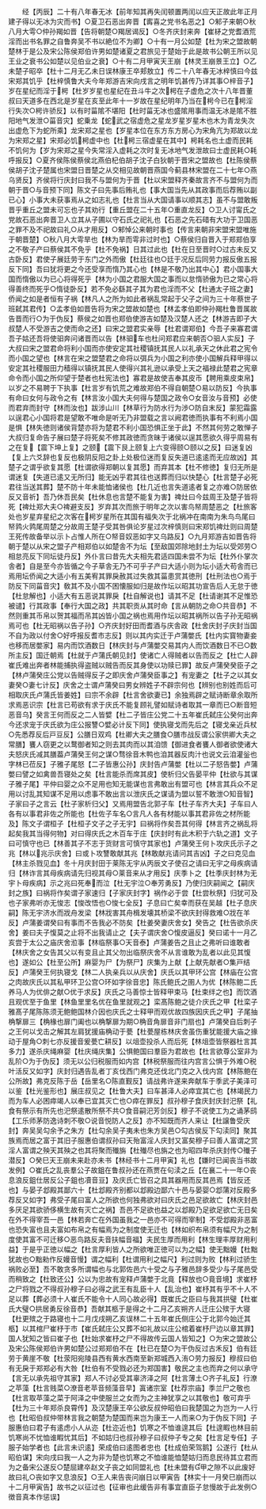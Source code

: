 <!-- { "loadSidebar": true } -->
　　经【丙辰】二十有八年春无冰【前年知其再失闰顿置两闰以应天正故此年正月建子得以无冰为灾而书】○夏卫石恶出奔晋【寗喜之党书名恶之】○邾子来朝○秋八月大雩○仲孙羯如晋【告将朝楚○羯居谒反】○冬齐庆封来奔【崔柕之党耆酒荒淫而出书名罪之自鲁奔吴不书以絶位不为卿】○十有一月公如楚【杜为宋之盟故朝楚林于是公及宋公陈侯郑伯许男如楚诸夏之君旅见于楚始于此是故书公朝王所以见王业之衰书公如楚以见伯业之衰】○十有二月甲寅天王崩【林灵王崩景王立】○乙未楚子昭卒【杜十二月无乙未日误林康王卒郏敖立】传二十八年春无冰梓慎曰今兹宋郑其饥乎【杜梓慎鲁大夫今年郑游吉宋向戌言之明年饥甚传乃详其事○梓音子】岁在星纪而淫于枵【杜岁岁星也星纪在丑斗牛之次枵在子虚危之次十八年晋董叔曰天道多在西北是岁星在亥至此年十一岁故在星纪明年乃当在枵今已在枵淫行失次○枵许骄反】以有时菑隂不堪阳【杜时菑无冰也盛隂用事而温无冰是隂不胜阳地气发泄○菑音灾】蛇乗龙【蛇武之宿虚危之星龙岁星岁星木也木为青龙失次出虚危下为蛇所乘】龙宋郑之星也【岁星本位在东方东方房心为宋角亢为郑故以龙为宋郑之星】宋郑必饥枵虚中也【杜枵三宿虚星在其中】枵耗名也土虚而民耗不饥何为【岁为宋郑之星今失常淫入虚耗之次时复无冰地气发泄故曰士虚民耗○耗呼报反】○夏齐侯陈侯蔡侯北燕伯杞伯胡子沈子白狄朝于晋宋之盟故也【杜陈侯蔡侯胡子沈子楚属也宋盟日晋楚之从交相见故朝晋燕国今蓟县林宋盟在二十七年○燕乌贤反】齐侯将行庆封曰我不与盟何为于晋【杜以宋盟释齐秦故言齐不与盟何为而朝于晋○与音预下同】陈文子曰先事后贿礼也【事大国当先从其政事而后荐贿以副已心】小事大未获事焉从之如志礼也【杜言当从大国请事以顺其志】虽不与盟敢叛晋乎重丘之盟未可忘也子其劝行【重丘盟在二十五年○重直龙反】○卫人讨甯氏之党故石恶出奔晋卫人立其从子圃以守石氏之祀礼也【石恶之先石碏有大功于卫国恶之罪不及不祀故曰礼○从才用反】○邾悼公来朝时事也【传言来朝非宋盟宋盟唯施于朝晋楚】○秋八月大雩旱也【林为旱而雩非过时也】○蔡侯归自晋入于郑郑伯享之不敬子产曰蔡侯其不免乎【杜不免祸】日其过此也【杜在日至晋时○过古未反又古卧反】君使子展廷劳于东门之外而傲【杜廷往也○廷于况反后同劳力报反傲五报反下同】吾曰犹将更之今还受享而惰乃其心也【林是不敬乃出其中心】君小国事大国而惰傲以为已心将得死乎【林为小国之君服大国之事而以怠惰骄傲为已之常心将得善终而死乎○惰徒卧反】若不免必繇其子其为君也淫而不父【杜通太子班之妻】侨闻之如是者恒有子祸【林凡人之所为如此者祸乱常起于父子之间为三十年蔡世子班弑其君传】○孟孝伯如晋告将为宋之盟故如楚也【林孟孝伯即仲孙羯杜鲁晋属故告晋而行○为于伪反】蔡侯之如晋也郑伯使游吉如楚及汉楚人还之【林游吉即子大叔楚人不受游吉之使而命之还】曰宋之盟君实亲辱【杜君谓郑伯】今吾子来寡君谓吾子姑还吾将使驲奔问诸晋而以告【林驲车也杜问郑君应来朝否○驲人实反】子大叔曰宋之盟君命将利小国而亦使安定其社稷镇抚其民人以礼承天之休此君之宪令而小国之望也【林言在宋之盟楚君之命将以弭兵为小国之利亦使小国解兵释甲得以安定其社稷服田力穑得以镇抚其民人使得兴其礼逊以承受上天之福禄此楚君之宪章命令而小国之所仰望于楚者也杜宪法也】寡君是故使吉奉其皮币【聘用乘皮束帛】以岁之不易聘于下执事【杜言岁有饥荒之难故郑伯不得自朝楚○易以防反】今执事有命曰女何与政令之有【林言汝小国大夫何得与楚国之政令○女音汝与音预】必使而君弃而封守【林而汝也】跋涉山川【林草行为防水行为渉○防自末反】蒙犯霜露以逞君心小国将君是望敢不唯命是听无乃非盟载之言以阙君徳而执事有不利焉小国是惧【林失徳则诸侯背楚亦将为楚君不利小国恐惧正坐于此】不然其何劳之敢惮子大叔归复命告子展曰楚子将死矣不修其政徳而贪昧于诸侯以逞其愿欲久得乎周易有之在复【震下坤上复】之颐【震下艮上颐复上六变得颐○颐以之反】曰迷复凶【复上六爻辞也复反也极阴反阳之卦上处极位迷而复反失道已逺逺而无应故凶】其楚子之谓乎欲复其愿【杜谓欲得郑朝以复其愿】而弃其本【杜不修徳】复归无所是谓迷复【失道已逺又无所归】能无凶乎君其往也送葬而归以快楚心【杜言楚子必死君往当送其葬】楚不防十年未能恤诸侯也【杜几近也言失道逺者复之亦难○防居依反又音祈】吾乃休吾民矣【杜休息也言楚不能复为害】禆灶曰今兹周王及楚子皆将死【禆灶郑大夫○禆避支反】岁弃其次而旅于明年之次以害鸟帑周楚恶之【杜旅客处也岁星弃星纪之次客在枵岁星所在其国有福失次于北祸冲在南南为朱鸟鸟尾曰帑鹑火鹑尾周楚之分故周王楚子受其咎俱论岁星过次梓慎则曰宋郑饥禆灶则曰周楚王死传故备举以示卜占惟人所在○帑音奴恶如字又乌路反】○九月郑游吉如晋告将朝于楚以从宋之盟子产相郑伯以如楚舎不为坛【至敌国郊除地封土为坛以受郊劳○相怠亮反下同坛徒丹反】外仆言曰昔先大夫相先君适四国未尝不为坛【杜外仆掌次舎者】自是至今亦皆循之今子草舎无乃不可乎子产曰大适小则为坛小适大苟舎而已焉用坛侨闻之大适小有五美宥其罪戾赦其过失救其菑患赏其徳刑【杜刑法也○焉于防反下同菑音灾】敎其不及小国不困懐服如归是故作坛以昭其功宣告后人无怠于徳【杜怠解也】小适大有五恶说其罪戾【杜自解说也】请其不足【杜请谢其不足惟恐被谴】行其政事【奉行大国之政】共其职贡从其时命【言从朝防之命○共音恭】不然则重其币帛以贺其福而吊其凶皆小国之祸也焉用作坛以昭其祸所以告子孙无昭祸焉可也【杜无昭祸以告子孙】○齐庆封好田而耆酒与庆舎政【杜舍庆封子庆封当国不自为政以付舍○好呼报反耆市志反】则以其内实迁于卢蒲嫳氏【杜内实寳物妻妾也移而居嫳家】易内而饮酒数日【林庆封与卢蒲嫳交易其内人而饮酒数日不已○数所主反】国迁朝焉【杜就于卢蒲氏朝见封】使诸亡人得贼者以告而反之【杜亡人辟崔氏难出奔者林能捕执得盗贼以贼告而反其身使以功赎已罪】故反卢蒲癸癸臣子之【林卢蒲癸庄公党以告贼得反子之即庆舍卢蒲癸臣事之】有宠妻之【杜子之以其女妻癸○妻七计反】庆舍之士谓卢蒲癸曰男女辨姓子不辟宗何也【辨别也别姓而后可相取庆氏卢蒲氏皆姜姓】曰宗不余辟【杜言舍欲妻已】余独焉辟之赋诗断章余取所求焉恶识宗【杜言已苟欲有求于庆氏不能复顾礼譬如赋诗者取其一章而已○断音短恶音乌】癸言王何而反之二人皆嬖【杜二子皆庄公党二十五年崔氏弑庄公癸何出奔今还求宠于庆氏欲为庄公报讐○嬖必计反下同】使执寝戈而先后之【寝戈亲近兵杖○先悉荐反后戸豆反】公膳日双鸡【杜卿大夫之膳食○膳市战反谓公家供卿大夫之常膳】饔人窃更之以鹜御者知之则去其肉而以其洎馈【御进食者饔人御者欲使诸大夫怒庆氏减其膳葢卢蒲癸王何之谋○骛徐音木鸭也洎其器反肉汁也说文云洎灌釡也字林已莅反】子雅子尾怒【二子皆惠公孙】庆封告卢蒲嫳【杜以二子怒告嫳】卢蒲嫳曰譬之如禽兽吾寝处之矣【杜言能杀而席其皮】使析归父告晏平仲【杜欲与其谋子雅子尾】平仲曰婴之众不足用也知无能谋也言弗敢出有盟可也【林言其兵众不足用以讨乱其知谋不足用以虑事不敢出言以泄庆氏之谋请为盟以誓不敢泄○知音智】子家曰子之言云【杜子家析归父】又焉用盟告北郭子车【杜子车齐大夫】子车曰人各有以事君非佐之所能也【杜佐子车名○言凡人各有材能以事其君非佐之材所能及】陈文子谓桓子【杜桓子文子之子无宇】曰祸将作矣吾其何得【林言齐之祸乱将起矣我其当得何物】对曰得庆氏之木百车于庄【庆封时有此木积于六轨之道】文子曰可慎守也已【林善其子不志于货财言可慎守其家也】卢蒲癸王何卜攻庆氏示子之兆【林以兆示庆舍】曰或卜攻讐敢献其兆【林敢献兆请问其吉凶】子之曰克见血【林主杀戮见血】冬十月庆封田于莱陈无宇从丙辰文子使召之请曰无宇之母疾病请归【林诈言其母疾病请先归视其母○莱音来从才用反】庆季卜之【杜季庆封林为无宇卜母疾病】示之兆曰死奉而泣【杜无宇泣○奉芳勇反】乃使归庆嗣闻之【嗣庆封之族】曰祸将作矣谓子家速归【子家庆封字】祸作必于尝【杜尝秋祭】归犹可及也子家弗听亦无悛志【悛改悟也○悛七全反】子息曰亡矣幸而获在吴越【杜子息庆嗣】陈无宇济水而戕舟发梁【林戕害其舟楫发壊其桥梁不欲庆封得救难○戕在羊反】卢蒲姜谓癸曰有事而不告我必不防矣【杜姜癸妻庆舍女】癸告之【杜告欲杀庆舍】姜曰夫子愎莫之止将不出我请止之【夫子谓庆舍○愎皮逼反】癸曰诺十一月乙亥尝于太公之庙庆舍涖事【林临祭事○天音泰】卢蒲姜告之且止之弗听曰谁敢者【林庆舍之女告其父以有变且止其父勿出临祭庆舍不从言谁敢为乱者以此见其愎也】遂如公【杜至公所】麻婴为尸【为祭尸】庆集为上献【上献先献者○集戸结反】卢蒲癸王何执寝戈【林二人执亲兵以从庆舍】庆氏以其甲环公宫【林庙在公宫之肉故庆氏以其私甲环卫公宫○环如字徐音忠】陈氏鲍氏之圉人为优【林陈鲍二氏养马人为优俳之献○优于求反】庆氏之马善惊士皆释甲束马【杜束绊之也】而饮酒且观优至于鱼里【林鱼里里名优在鱼里就观之】栾髙陈鲍之徒介庆氏之甲【杜栾子雅髙子尾陈陈须无鲍鲍国林介因也庆氏之士释甲而观优故四族因庆氏之甲】子尾抽桷撃扉三【桷椽也扉门阖也以桷撃扉为期○桷音角扉音非门扇也】卢蒲癸自后刺子之王何以戈击之解其左肩犹援庙桷动于甍【杜甍屋栋林庆舍虽伤重犹能援大庙之掾动于屋角○刺七亦反援音爰甍亡耕反】以俎壶投杀人而后死【林俎壶皆祭器杜言其多力】遂杀庆绳麻婴【杜庆绳庆集】公惧鲍国曰羣臣为君故也【杜言欲尊公室非为乱阶○为于伪反】须无以公归税服而如内宫【林税祭服而往内宫言公惧于外难○税叶活反又如字】庆封归遇告乱者丁亥伐西门弗克还伐北门克之入伐内宫【林陈鲍在公所故】弗克反陈于岳【岳里名○陈直觐反】请战弗许遂来奔献车于季武子美泽可以鉴【杜光鉴形也】展庄叔见之【杜鲁大夫】曰车甚泽人必瘁宜其亡也【林竭民力而为车人必困瘁竭人以奉已宜其灭亡也○瘁在罪反】叔孙穆子食庆封庆封汜祭【礼食有祭示有所先也汜祭逺散所祭不共○食音嗣汜芳剑反】穆子不说使工为之诵茅鸱【工乐师茅防逸诗刺不敬○说音悦防人之反】亦不知既而齐人来让【杜譲鲁受庆封】奔吴吴勾余予之朱方【杜勾余吴子夷未也朱方吴邑○勾古侯反下勾渎同】聚其族焉而居之富于其旧子服惠伯谓叔孙曰天殆富淫人庆封又富矣穆子曰善人富谓之赏淫人富谓之殃天其殃之也其将聚而殱旃【杜殱尽也旃之也为昭四年杀庆封传○殱子潜反】○癸巳天王崩未来赴亦未书【林经书十二月甲寅】礼也【嫌时已闻丧当书故发例】○崔氏之乱丧羣公子故鉏在鲁叔孙还在燕贾在句渎之丘【在襄二十一年○丧息浪反鉏仕居反公子鉏也凟音豆】及庆氏亡皆召之具其器用而反其邑焉【皆反还也】与晏子邶殿其鄙六十【杜邶殿齐别都以邶殿边鄙六十邑与晏婴○邶蒲对反殿多荐反又如字】弗受子尾曰富人之所欲也何独弗欲对曰庆氏之邑足欲故亡【林庆封邑多厌足其欲骄侈横生故有灭亡之祸】吾邑不足欲也益之以邶殿乃足欲足欲亡无日矣在外不得宰吾一邑【林若奔亡在外国虽我之一邑亦不可得而宰制】不受邶殿非恶富也恐失富也且夫富如布帛之有幅焉为之制度使无迁也【林如织布帛须有幅尺为之制度使其富不可迁移○恶鸟路反夫音扶幅音福】夫民生厚而用利【林生理丰厚财用利益】于是乎正徳以幅之【杜言厚利皆人之所欲唯正徳可以为之幅】使无黜嫚【杜黜犹故也○黜勑作反嫚音慢】谓之幅利【杜谓用利之幅尺】利过则为败【林利过骄生祸败必至】吾不敢贪多所谓幅也与北郭佐邑六十受之与子雅邑辞多受少与子尾邑受而稍致之【杜致还公】公以为忠故有宠释卢蒲嫳于北竟【释放也○竟音境】求崔杼之尸将戮之不得叔孙穆子曰必得之武王有乱臣十人【乱治也】崔杼其有乎不十人不足以葬【葬必须十人崔氏不能令十人同心故必得】既崔氏之臣曰与我其拱璧【杜崔氏大璧○拱居勇反徐音恭】吾献其柩于是得之十二月乙亥朔齐人迁庄公殡于大寝【杜更殡之于路寝也十二月戊戌朔乙亥误林二十五年崔氏侧庄公于北郭今始迁其柩】以其棺尸崔杼于市【崔氏弑庄公又葬不如礼故以庄公棺着崔杼尸边以章其罪】国人犹知之皆曰崔子也【杜始求崔杼之尸不得故传云国人皆知之】○为宋之盟故公及宋公陈侯郑伯许男如楚公过郑郑伯不在【杜已在楚○为干伪反过古禾反】伯有廷劳于黄崖不敬【杜荥阳宛陵县西有黄水西南至新郑城西入洧○劳力报反】穆叔曰伯有无戾于郑郑必有大咎【杜伯有不受戮必还为郑国害】敬民之主也而弃之何以承守【言无以承先祖守其家】郑人不讨必受其辜济泽之阿【杜言薄土○齐子礼反】行潦之苹藻【杜言贱菜○潦音老苹音频藻音早】寘诸宗室【杜荐宗庙】季兰尸之敬也【杜言取苹藻之菜于阿泽之中使服兰之女而为之主神犹享之以其敬也】敬可弃乎【杜为三十年郑杀良霄传】及汉楚康王卒公欲反叔仲昭伯曰我楚国之为岂为一人行也【杜昭伯叔仲带林言我之朝楚为楚国而来岂为康王一人而来○为于伪反下同】子服惠伯曰君子有逺虑小人从迩【杜迩近也】饥寒之不恤谁遑其后【杜遑睱也林目前饥寒尚不忧恤谁睱忧其后】不如姑归也叔孙穆子曰叔仲子专之矣【杜言足专任】子服子始学者也【此言未识逺】荣成伯曰逺图者忠也【杜成伯荣驾鹅】公遂行【杜从昭伯谋】宋向戌曰我一人之为非为楚也饥寒之不恤谁能恤楚姑归而息民待其立君而为之备宋公遂反○楚屈建卒赵文子丧之如同盟礼也【杜未盟有甲之隙不以此废好故曰礼○丧如字又息浪反】○王人来告丧问崩日以甲寅告【林实十一月癸巳崩而以十二月甲寅告】故书之以征过也【征审也此缓告非有事宜直臣子怠慢故于此发例○徴音真本作惩误】
